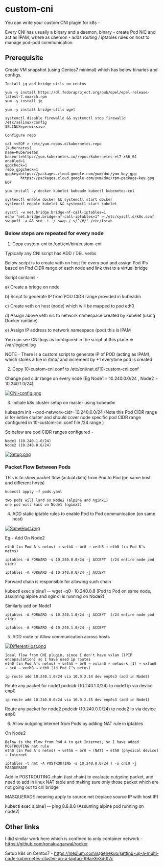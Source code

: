 # custom-cni

You can write your custom CNI plugin for k8s -

Every CNI has usually a binary and a daemon, binary - create Pod NIC and act as IPAM, where as daemon - adds routing / iptables rules on host to manage pod-pod communication


## Prerequisite

Create VM snapshot (using Centos7 minimal) which has below binaries and configs.

```hcl
Install jq and bridge-utils on centos

yum -y install https://dl.fedoraproject.org/pub/epel/epel-release-latest-7.noarch.rpm
yum -y install jq

yum -y install bridge-utils wget

systemctl disable firewalld && systemctl stop firewalld
/etc/selinux/config
SELINUX=permissive

Configure repo

cat <<EOF > /etc/yum.repos.d/kubernetes.repo
[kubernetes]
name=Kubernetes
baseurl=http://yum.kubernetes.io/repos/kubernetes-el7-x86_64
enabled=1
gpgcheck=1
repo_gpgcheck=1
gpgkey=https://packages.cloud.google.com/yum/doc/yum-key.gpg
       https://packages.cloud.google.com/yum/doc/rpm-package-key.gpg
EOF

yum install -y docker kubelet kubeadm kubectl kubenetes-cni

systemctl enable docker && systemctl start docker
systemctl enable kubelet && systemctl start kubelet

sysctl -w net.bridge.bridge-nf-call-iptables=1
echo "net.bridge.bridge-nf-call-iptables=1" > /etc/sysctl.d/k8s.conf
swapoff -a && sed -i '/ swap / s/^/#/' /etc/fstab
```

### Below steps are repeated for every node

1. Copy custom-cni to /opt/cni/bin/custom-cni

Typically any CNI script has ADD / DEL verbs

Below script is to create veth on host for every pod and assign Pod IPs based on Pod CIDR range of each node and link that to a virtual bridge

Script contains -

a) Create a bridge on node

b) Script to generate IP from POD CIDR range provided in kubeadm

c) Create veth on host (node) which will be mapped to pod eth0

d) Assign above veth nic to network namespace created by kubelet (using Docker runtime)

e) Assign IP address to network namespace (pod) this is IPAM


You can see CNI logs as configured in the script at this place => /var/log/cni.log

NOTE - There is a custom script to generate IP of POD (acting as IPAM), which stores a file in /tmp/ and increment by +1 everytime pod is created



2. Copy 10-custom-cni.conf to /etc/cni/net.d/10-custom-cni.conf

Change pod cidr range on every node (Eg Node1 = 10.240.0.0/24 , Node2 = 10.240.1.0/24)

[![CNI-config.png](https://github.com/ronak-agarwal/custom-cni/blob/master/images/CNI-config.png)]()

3. Initiate k8s cluster setup on master using kubeadm

kubeadm init --pod-network-cidr=10.240.0.0/24 (Note this Pod CIDR range is for entire cluster and should cover node specific pod CIDR range configured in 10-custom-cni.conf file /24 range )

So below are pod CIDR ranges configured -
```hcl
Node1 (10.240.1.0/24)
Node2 (10.240.0.0/24)
```

[![Setup.png](https://github.com/ronak-agarwal/custom-cni/blob/master/images/Setup.png)]()

### Packet Flow Between Pods

This is to show packet flow (actual data) from Pod to Pod (on same host and different hosts)

```hcl
kubectl apply -f pods.yaml

two pods will land on Node2 (alpine and nginx1)
one pod will land on Node1 (nginx2)
```

4. ADD static iptable rules to enable Pod to Pod communication (on same host)

[![SameHost.png](https://github.com/ronak-agarwal/custom-cni/blob/master/images/SameHost.png)]()

Eg - Add On Node2

```hcl
eth0 (in Pod A’s netns) → vethA → br0 → vethB → eth0 (in Pod B’s netns)

iptables -A FORWARD -s 10.240.0.0/24 -j ACCEPT  (/24 entire node pod cidr)

iptables -A FORWARD -d 10.240.0.0/24 -j ACCEPT
```

Forward chain is responsible for allowing such chain

kubectl exec alpine1 -- wget -qO- 10.240.0.8 (Pod to Pod on same node, assuming alpine and nginx1 is running on Node2)

Similarly add on Node1
```hcl
iptables -A FORWARD -s 10.240.1.0/24 -j ACCEPT  (/24 entire node pod cidr)

iptables -A FORWARD -d 10.240.1.0/24 -j ACCEPT
```

5. ADD route to Allow communication across hosts

[![DifferentHost.png](https://github.com/ronak-agarwal/custom-cni/blob/master/images/DifferentHost.png)]()

```hcl
Ideal flow from CNI plugin, since I don't have vxlan (IPIP encapsulation) so I have used ip routes  
eth0 (in Pod A’s netns) → vethA → br0 → vxlan0 → network [1] → vxlan0 → br0 → vethB → eth0 (in Pod C’s netns)

ip route add 10.240.1.0/24 via 10.0.2.14 dev enp0s3 (add in Node2)
```
Route any packet for node1 podcidr (10.240.1.0/24) to node1 ip via device enp0

```hcl
ip route add 10.240.0.0/24 via 10.0.2.15 dev enp0s3 (add in Node1)
```
Route any packet for node2 podcidr (10.240.0.0/24) to node2 ip via device enp0


6. Allow outgoing internet from Pods by adding NAT rule in iptables

On Node2
```hcl
Below is the flow from Pod A to get Internet, so I have added POSTROUTING nat rule
eth0 (in Pod A’s netns) → vethA → br0 → (NAT) → eth0 (physical device) → Internet

iptables -t nat -A POSTROUTING -s 10.240.0.0/24 ! -o cni0 -j MASQUERADE
```
Add in POSTROUTING chain (last chain) to evaluate outgoing packet, and need to add in linux NAT table and making sure only those packet which are not going out to cni bridge

MASQUERADE meaning apply to source net (replace source IP with host IP)

kubectl exec alpine1 -- ping 8.8.8.8 (Assuming alpine pod running on node2)

## Other links

I did similar work here which is confined to only container network - https://github.com/ronak-agarwal/rocker

Setup k8s on Centos7 - https://medium.com/@genekuo/setting-up-a-multi-node-kubernetes-cluster-on-a-laptop-69ae3e3d0f7c
